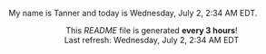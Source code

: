 My name is Tanner and today is Wednesday, July 2, 2:34 AM EDT.

<p align="center">This <i>README</i> file is generated <b>every 3 hours</b>!</br>Last refresh: Wednesday, July 2, 2:34 AM EDT<br /></p>
